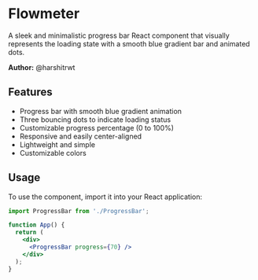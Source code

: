 # Flowmeter 

A sleek and minimalistic progress bar React component that visually represents the loading state with a smooth blue gradient bar and animated dots.

**Author:** @harshitrwt

## Features

- Progress bar with smooth blue gradient animation
- Three bouncing dots to indicate loading status
- Customizable progress percentage (0 to 100%)
- Responsive and easily center-aligned
- Lightweight and simple
- Customizable colors

## Usage

To use the component, import it into your React application:

```jsx
import ProgressBar from './ProgressBar';

function App() {
  return (
    <div>
      <ProgressBar progress={70} />  
    </div>
  );
}
